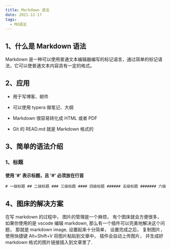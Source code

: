```yaml
---
title: Markdown 语法
date: 2021-12-17
tags:
  - Md语法
---
```


## 1、什么是 Markdown 语法

Markdown 是一种可以使用普通文本编辑器编写的标记语言，通过简单的标记语法，它可以使普通文本内容具有一定的格式。

## 2、应用

- 用于写博客、邮件

- 可以使用 typera 做笔记、大纲

- Markdown 很容易转化成 HTML 或者 PDF

- Git 的 READ.md 就是 Markdown 格式的

## 3、简单的语法介绍

### 1、标题

#### 使用 '#' 表示标题，且 '#' 必须放在行首

```html
# 一级标题 ## 二级标题 ### 三级标题 #### 四级标题 ###### 五级标题 ####### 六级标题
```


## 4、图床的解决方案

在写 markdown 的过程中， 图片的管理是一个麻烦， 有个图床就会方便很多，如果你使用的是 vscode 编辑 markdown, 那么有一个插件可以完美地解决这个问题， 那就是 markdown image, 设置起来十分简单， 设置完成之后， 复制图片， 使用快捷键 Alt+Shift+V 将图片粘贴到文章中， 插件会自动上传图片， 并生成好 markdown 格式的图片链接插入到文章里了.
